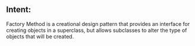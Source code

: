 ## Intent:
Factory Method is a creational design pattern that provides an interface for creating objects in a superclass,
but allows subclasses to alter the type of objects that will be created.